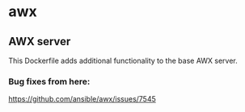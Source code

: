 # awx
## AWX server
This Dockerfile adds additional functionality to the base AWX server.
### Bug fixes from here:
https://github.com/ansible/awx/issues/7545
